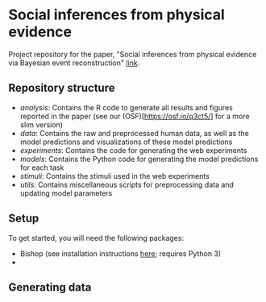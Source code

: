 # Social inferences from physical evidence

Project repository for the paper, "Social inferences from physical evidence via Bayesian event reconstruction" [link](https://psycnet.apa.org/doi/10.1037/xge0001182).

## Repository structure

- *analysis*: Contains the R code to generate all results and figures reported in the paper (see our (OSF)[https://osf.io/q3ct5/] for a more slim version)
- *data*: Contains the raw and preprocessed human data, as well as the model predictions and visualizations of these model predictions
- *experiments*: Contains the code for generating the web experiments
- *models*: Contains the Python code for generating the model predictions for each task
- *stimuli*: Contains the stimuli used in the web experiments
- *utils*: Contains miscellaneous scripts for preprocessing data and updating model parameters

## Setup

To get started, you will need the following packages:
- Bishop (see installation instructions [here](https://github.com/julianje/Bishop); requires Python 3)
- 


## Generating data
